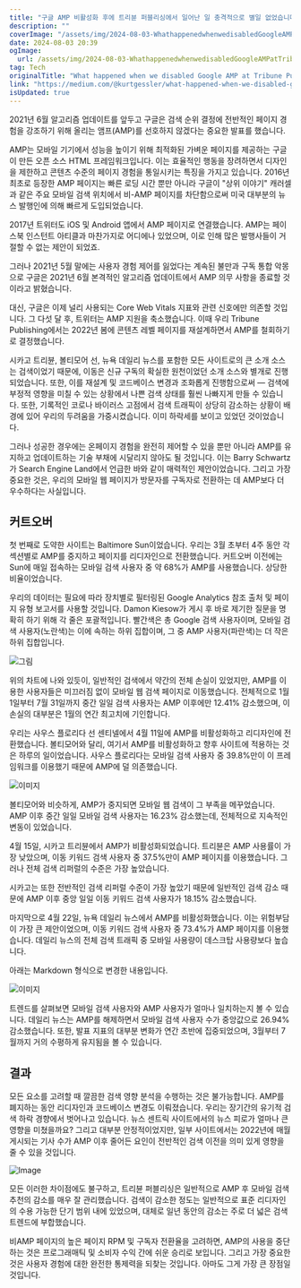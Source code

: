 ```yaml
---
title: "구글 AMP 비활성화 후에 트리뷴 퍼블리싱에서 일어난 일 충격적으로 별일 없었습니다 여러분도 시도해보세요"
description: ""
coverImage: "/assets/img/2024-08-03-WhathappenedwhenwedisabledGoogleAMPatTribunePublishingShockinglylittleSoyoushouldtryittoo_0.png"
date: 2024-08-03 20:39
ogImage: 
  url: /assets/img/2024-08-03-WhathappenedwhenwedisabledGoogleAMPatTribunePublishingShockinglylittleSoyoushouldtryittoo_0.png
tag: Tech
originalTitle: "What happened when we disabled Google AMP at Tribune Publishing Shockingly little So you should try it, too"
link: "https://medium.com/@kurtgessler/what-happened-when-we-disabled-google-amp-at-tribune-publishing-2fa65a2f2a40"
isUpdated: true
---
```






2021년 6월 알고리즘 업데이트를 앞두고 구글은 검색 순위 결정에 전반적인 페이지 경험을 강조하기 위해 올리는 앰프(AMP)를 선호하지 않겠다는 중요한 발표를 했습니다.

AMP는 모바일 기기에서 성능을 높이기 위해 최적화된 가벼운 페이지를 제공하는 구글이 만든 오픈 소스 HTML 프레임워크입니다. 이는 효율적인 행동을 장려하면서 디자인을 제한하고 콘텐츠 수준의 페이지 경험을 통일시키는 특징을 가지고 있습니다. 2016년 최초로 등장한 AMP 페이지는 빠른 로딩 시간 뿐만 아니라 구글이 "상위 이야기" 캐러셀과 같은 주요 모바일 검색 위치에서 비-AMP 페이지를 차단함으로써 미국 대부분의 뉴스 발행인에 의해 빠르게 도입되었습니다.

2017년 트위터도 iOS 및 Android 앱에서 AMP 페이지로 연결했습니다. AMP는 페이스북 인스턴트 아티클과 마찬가지로 어디에나 있었으며, 이로 인해 많은 발행사들이 거절할 수 없는 제안이 되었죠.

<div class="content-ad"></div>

그러나 2021년 5월 말에는 사용자 경험 제어를 잃었다는 계속된 불만과 구독 통합 악몽으로 구글은 2021년 6월 본격적인 알고리즘 업데이트에서 AMP 의무 사항을 종료할 것이라고 밝혔습니다.

대신, 구글은 이제 널리 사용되는 Core Web Vitals 지표와 관련 신호에만 의존할 것입니다. 그 다섯 달 후, 트위터는 AMP 지원을 축소했습니다. 이때 우리 Tribune Publishing에서는 2022년 봄에 콘텐츠 레벨 페이지를 재설계하면서 AMP를 철회하기로 결정했습니다.

시카고 트리뷴, 볼티모어 선, 뉴욕 데일리 뉴스를 포함한 모든 사이트로의 큰 소개 소스는 검색이었기 때문에, 이동은 신규 구독의 확실한 원천이었던 소개 소스와 별개로 진행되었습니다. 또한, 이를 재설계 및 코드베이스 변경과 조화롭게 진행함으로써 — 검색에 부정적 영향을 미칠 수 있는 상황에서 나쁜 검색 상태를 훨씬 나빠지게 만들 수 있습니다. 또한, 기록적인 코로나 바이러스 고점에서 검색 트래픽이 상당히 감소하는 상황이 배경에 있어 우리의 두려움을 가중시켰습니다. 이미 하락세를 보이고 있었던 것이었습니다.

그러나 성공한 경우에는 온페이지 경험을 완전히 제어할 수 있을 뿐만 아니라 AMP를 유지하고 업데이트하는 기술 부채에 시달리지 않아도 될 것입니다. 이는 Barry Schwartz가 Search Engine Land에서 언급한 바와 같이 매력적인 제안이었습니다. 그리고 가장 중요한 것은, 우리의 모바일 웹 페이지가 방문자를 구독자로 전환하는 데 AMP보다 더 우수하다는 사실입니다.

<div class="content-ad"></div>

## 커트오버

첫 번째로 도약한 사이트는 Baltimore Sun이었습니다. 우리는 3월 초부터 4주 동안 각 섹션별로 AMP를 중지하고 페이지를 리디자인으로 전환했습니다. 커트오버 이전에는 Sun에 매일 접속하는 모바일 검색 사용자 중 약 68%가 AMP를 사용했습니다. 상당한 비율이었습니다.

우리의 데이터는 필요에 따라 장치별로 필터링된 Google Analytics 참조 출처 및 페이지 유형 보고서를 사용할 것입니다. Damon Kiesow가 게시 후 바로 제기한 질문을 명확히 하기 위해 각 줄은 포괄적입니다. 빨간색은 총 Google 검색 사용자이며, 모바일 검색 사용자(노란색)는 이에 속하는 하위 집합이며, 그 중 AMP 사용자(파란색)는 더 작은 하위 집합입니다.

![그림](/assets/img/2024-08-03-WhathappenedwhenwedisabledGoogleAMPatTribunePublishingShockinglylittleSoyoushouldtryittoo_1.png)

<div class="content-ad"></div>

위의 차트에 나와 있듯이, 일반적인 검색에서 약간의 전체 손실이 있었지만, AMP를 이용한 사용자들은 미끄러짐 없이 모바일 웹 검색 페이지로 이동했습니다. 전체적으로 1월 1일부터 7월 31일까지 중간 일일 검색 사용자는 AMP 이후에만 12.41% 감소했으며, 이 손실의 대부분은 1월의 연간 최고치에 기인합니다.

우리는 사우스 플로리다 선 센티넬에서 4월 11일에 AMP를 비활성화하고 리디자인에 전환했습니다. 볼티모어와 달리, 여기서 AMP를 비활성화하고 향후 사이트에 적용하는 것은 하루의 일이었습니다. 사우스 플로리다는 모바일 검색 사용자 중 39.8%만이 이 프레임워크를 이용했기 때문에 AMP에 덜 의존했습니다.

![이미지](/assets/img/2024-08-03-WhathappenedwhenwedisabledGoogleAMPatTribunePublishingShockinglylittleSoyoushouldtryittoo_2.png)

볼티모어와 비슷하게, AMP가 중지되면 모바일 웹 검색이 그 부족을 메꾸었습니다. AMP 이후 중간 일일 모바일 검색 사용자는 16.23% 감소했는데, 전체적으로 지속적인 변동이 있었습니다.

<div class="content-ad"></div>

4월 15일, 시카고 트리뷴에서 AMP가 비활성화되었습니다. 트리뷴은 AMP 사용률이 가장 낮았으며, 이동 키워드 검색 사용자 중 37.5%만이 AMP 페이지를 이용했습니다. 그러나 전체 검색 리퍼럴의 수준은 가장 높았습니다.

시카고는 또한 전반적인 검색 리퍼럴 수준이 가장 높았기 때문에 일반적인 검색 감소 때문에 AMP 이후 중앙 일일 이동 키워드 검색 사용자가 18.15% 감소했습니다.

마지막으로 4월 22일, 뉴욕 데일리 뉴스에서 AMP를 비활성화했습니다. 이는 위험부담이 가장 큰 제안이었으며, 이동 키워드 검색 사용자 중 73.4%가 AMP 페이지를 이용했습니다. 데일리 뉴스의 전체 검색 트래픽 중 모바일 사용량이 데스크탑 사용량보다 높습니다.

<div class="content-ad"></div>

아래는 Markdown 형식으로 변경한 내용입니다.

![이미지](/assets/img/2024-08-03-WhathappenedwhenwedisabledGoogleAMPatTribunePublishingShockinglylittleSoyoushouldtryittoo_4.png)

트렌드를 살펴보면 모바일 검색 사용자와 AMP 사용자가 얼마나 일치하는지 볼 수 있습니다. 데일리 뉴스는 AMP를 해제하면서 모바일 검색 사용자 수가 중앙값으로 26.94% 감소했습니다. 또한, 발표 지표의 대부분 변화가 연간 초반에 집중되었으며, 3월부터 7월까지 거의 수평하게 유지됨을 볼 수 있습니다.

## 결과

모든 요소를 고려할 때 깔끔한 검색 영향 분석을 수행하는 것은 불가능합니다. AMP를 폐지하는 동안 리디자인과 코드베이스 변경도 이뤄졌습니다. 우리는 장기간의 유기적 검색 하락 경향에서 벗어나고 있습니다. 뉴스 센트릭 사이트에서의 뉴스 피로가 얼마나 큰 영향을 미쳤을까요? 그리고 대부분 안정적이었지만, 일부 사이트에서는 2022년에 매월 게시되는 기사 수가 AMP 이후 줄어든 요인이 전반적인 검색 이전을 의미 있게 영향을 줄 수 있을 것입니다.

<div class="content-ad"></div>


![Image](/assets/img/2024-08-03-WhathappenedwhenwedisabledGoogleAMPatTribunePublishingShockinglylittleSoyoushouldtryittoo_5.png)

모든 이러한 차이점에도 불구하고, 트리뷴 퍼블리싱은 일반적으로 AMP 후 모바일 검색 추천의 감소를 매우 잘 관리했습니다. 검색이 감소한 정도는 일반적으로 표준 리디자인의 수용 가능한 단기 범위 내에 있었으며, 대체로 일년 동안의 감소는 주로 더 넓은 검색 트렌드에 부합했습니다.

비AMP 페이지의 높은 페이지 RPM 및 구독자 전환율을 고려하면, AMP의 사용을 중단하는 것은 프로그래매틱 및 소비자 수익 간에 쉬운 승리로 보입니다. 그리고 가장 중요한 것은 사용자 경험에 대한 완전한 통제력을 되찾는 것입니다. 아마도 그게 가장 큰 장점일 것입니다.
